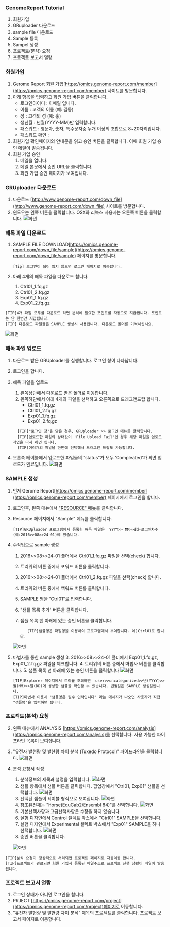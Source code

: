 ### GenomeReport Tutorial

1. 회원가입
2. GRuploader 다운로드
3. sample file 다운로드
3. Sample 등록
4. Sampel 생성
5. 프로젝트(분석) 요청
6. 프로젝트 보고서 열람


### 회원가입
1.  Gerome Report 회원 가입[https://omics.genome-report.com/member](https://omics.genome-report.com/member) 사이트를 방문합니다.
1. 아래 항목을 입력하고 회원 가입 버튼을 클릭합니다.
    - 로그인아이디 : 이메일 입니다.
    - 이름  : 고객의 이름 (예: 길동)
    - 성   : 고객의 성 (예: 홍)
    - 생년월 : 년월(YYYY-MM)만 입력합니다.
    - 패스워드 : 영문자, 숫자, 특수문자중 두개 이상의 조합으로 8~20자리입니다.
    - 패스워드 확인 :
1. 회원가입 확인페이지의 안내문을 읽고 승인 버튼을 클릭합니다. 이때 회원 가입 승인 메일이 발송됩니다.
1. 회원 가입 승인
   1. 메일을 열니다.
   2. 메일 본문에서 승인 URL을 클릭합니다.
   3. 회원 가입 승인 페이지가 보여집니다.

### GRUploader 다운로드
1. 다운로드 [http://www.genome-report.com/down_file](http://www.genome-report.com/down_file) 사이트를 방문합니다.
2. 윈도우는 왼쪽 버튼을 클릭합니다. OSX와 리눅스 사용자는 오른쪽 버튼을 클릭합니다.
![화면](https://github.com/genomereport/gimanual/raw/master/docs/images/screen_3.jpg)


### 해독 파일 다운로드

1. SAMPLE FILE DOWNLOAD[https://omics.genome-report.com/down_file/sample](https://omics.genome-report.com/down_file/sample) 페이지를 방문합니다.

    ````
    [Tip] 로그인이 되어 있지 않으면 로그인 페이지로 이동합니다.
    ````

3. 아래 4개의 해독 파일을 다운로드 합니다.
   1. Ctrl01_1.fq.gz
   2. Ctrl01_2.fq.gz
   3. Exp01_1.fq.gz
   4. Exp01_2.fq.gz

  ````
 [TIP]4개 파일 모두를 다운로드 하면 분석에 필요한 포인트를 자동으로 지급합니다. 포인트는 단 한번만 지급됩니다.
 [TIP] 다운로드 파일들은 SAMPLE 생성시 사용됩니다. 다운로드 폴더를 기억하십시요.
 ````

![화면](https://github.com/genomereport/gimanual/raw/master/docs/images/tutorial_file_download.jpg)

### 해독 파일 업로드
1. 다운로드 받은 GRUploader를 실행합니다. 로그인 창이 나타납니다.
2. 로그인을 합니다.
3. 해독 파일을 업로드
   1. 왼쪽상단에서 다운로드 받은 폴더로 이동합니다.
   1. 왼쪽하단에서 아래 4개의 파일을 선택하고 오른쪽으로 드래그앤드랍 합니다.
      * Ctrl01_1.fq.gz
      * Ctrl01_2.fq.gz
      * Exp01_1.fq.gz
      * Exp01_2.fq.gz


   ````
     [TIP]"로그인 창"을 닫은 경우, GRUploader >> 로그인 메뉴를 클릭합니다.
     [TIP]업로드한 파일의 상태값이 'File Upload Fail'인 경우 해당 파일을 업로드 작업을 다시 하면 됩니다.
     [TIP]여러개의 파일을 한번에 선택해서 드래그앤 드랍도 가능합니다.
   ````

1. 오른쪽 테이블에서 업로드한 파일들의 "status"가 모두 'Compleated'가 되면 업로드가 완료입니다.
![화면](https://github.com/genomereport/gimanual/raw/master/docs/images/gruploader_screen_1.jpg)



###  SAMPLE 생성
1. 먼저 Gerome Report[https://omics.genome-report.com/member](https://omics.genome-report.com/member) 페이지에서 로그인을 합니다.
1. 로그인후, 왼쪽 매뉴에서 ["RESOURCE" 메뉴](https://omics.genome-report.com/resource)를 클릭합니다.
2. Resource 페이지에서 "Sample" 메뉴를 클릭합니다.

     ````
     [TIP]GRUploader 프로그램에서 등록한 해독 파일은  YYYY>> MM>>dd-로그인차수 (예:2016>>08>>24-01)에 있습니다.
     ````
4. 수작업으로 sample 생성
   1. 2016>>08>>24-01 폴더에서 Ctrl01_1.fq.gz 파일을 선택(check) 합니다.
   2. 트리위의 버튼 중에서 포워드 버튼을 클릭합니다.
   3. 2016>>08>>24-01 폴더에서 Ctrl01_2.fq.gz 파일을 선택(check) 합니다.
   4. 트리위의 버튼 중에서 백워드 버튼를 클릭합니다.
   5. SAMPLE 명을  "Ctrl01"로 입력합니다.
   5. "샘플 목록 추가" 버튼을 클릭합니다.
   6. 샘플 목록 맨 아래에 있는 승인 버튼을 클릭합니다.

        ````
           [TIP]샘플명은 파일명을 이용하여 프로그램에서 부여합니다. 예)Ctrl01로 합니다.
        ````

   ![화면](https://github.com/genomereport/gimanual/raw/master/docs/images/sample_screen_1.jpg)

5. 마법사를 통한 sample 생성
   3. 2016>>08>>24-01 폴더에서 Exp01_1.fq.gz, Exp01_2.fq.gz 파일을 체크합니다.
   4. 트리위의 버튼 중에서 마법사 버튼를 클릭합니다.
   5. 샘플 목록 맨 아래에 있는 승인 버튼을 클릭합니다
   ![화면](https://github.com/genomereport/gimanual/raw/master/docs/images/sample_wizard.jpg)

      ````
     [TIP]Explorer 페이지에서 트리를 조회하면  user>>uncategorized>>년(YYYY)>>월(MM)>>일(DD)에 생성한 샘플을 확인할 수 있습니다. 년월일은 SAMPLE 생성일입니다.
     [TIP]마법사 이용시 "샘플명은 필수 입력입니다" 라는 메세지가 나오면 사용자가 직접 "샘플명"을 입력하면 됩니다.
      ````


### 프로젝트(분석) 요청
 2. 왼쪽 매뉴에서 ANALYSIS [https://omics.genome-report.com/analysis](https://omics.genome-report.com/analysis)를 선택합니다. 사용 가능한 파이프라인 목록이 보여집니다.

 3. "유전자 발현량 및 발현량 차이 분석 (Tuxedo Protocol)" 파이프라인을 클릭합니다.
 ![화면](https://github.com/genomereport/gimanual/raw/master/docs/images/analysis_pipeline.jpg)
 4. 분석 요청서 작성
    1. 분석정보의 제목과 설명을 입력합니다.
      ![화면](https://github.com/genomereport/gimanual/raw/master/docs/images/pipeline_title.jpg)
    2. 샘플 항목에서 샘플 버튼을 클릭합니다. 팝업창에서  "Ctrl01, Exp01" 샘플을 선택합니다.
    ![화면](https://github.com/genomereport/gimanual/raw/master/docs/images/pipeline_sample_choose.jpg)
    3. 선택된 샘플이 테이블 형식으로 보여집니다.
      ![화면](https://github.com/genomereport/gimanual/raw/master/docs/images/analysis_sample.jpg)
    4. 참조유전체는 "Horse(EquCab2/Ensembl 84)"를 선택합니다.
     ![화면](https://github.com/genomereport/gimanual/raw/master/docs/images/pipeline_reference.jpg)
    5. 기본선택사항과 고급선택사항은 수정을 하지 않습니다.
    6. 실험 디자인에서 Control 셀렉트 박스에서 "Ctrl01" SAMPLE을 선택합니다.
    7. 실험 디자인에서 Experimental 셀렉트 박스에서 "Exp01" SAMPLE을 하나 선택합니다.
    ![화면](https://github.com/genomereport/gimanual/raw/master/docs/images/pipeline_design.jpg)
    5. 승인 버튼을 클릭합니다.

    ![화면](https://github.com/genomereport/gimanual/raw/master/docs/images/analysis_full_screen.png)

 ````
 [TIP]분석 요청이 정상적으로 처리되면 프로젝트 페이지로 자동이동 합니다.
 [TIP]프로젝트가 완료되면 회원 가입시 등록된 메일주소로 프로젝트 진행 상황이 메일이 발송됩니다.
 ````

### 프로젝트 보고서 열람
1. 로그인 상태가 아니면 로그인을 합니다.
2. PRJECT [https://omics.genome-report.com/project](https://omics.genome-report.com/project)페이지로 이동합니다.
3. "유전자 발현량 및 발현량 차이 분석" 제목의  프로젝트를 클릭합니다. 프로젝트 보고서 페이지로 이동합니다.

